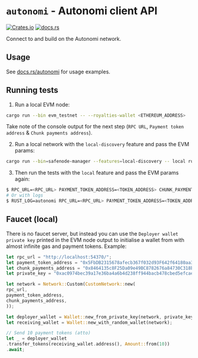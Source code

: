 # `autonomi` - Autonomi client API

[![Crates.io](https://img.shields.io/crates/v/autonomi.svg)](https://crates.io/crates/autonomi)
[![docs.rs](https://img.shields.io/badge/api-rustdoc-blue.svg)](https://docs.rs/autonomi)

Connect to and build on the Autonomi network.

## Usage

See [docs.rs/autonomi](https://docs.rs/autonomi) for usage examples.

## Running tests

1. Run a local EVM node:

```sh
cargo run --bin evm_testnet -- --royalties-wallet <ETHEREUM_ADDRESS>
```

Take note of the console output for the next step (`RPC URL`, `Payment token address` & `Chunk payments address`).

2. Run a local network with the `local-discovery` feature and pass the EVM params:

```sh
cargo run --bin=safenode-manager --features=local-discovery -- local run --build --clean --rewards-address <ETHEREUM_ADDRESS> evm-custom --rpc-url <RPC_URL> --payment-token-address <TOKEN_ADDRESS> --chunk-payments-address <CONTRACT_ADDRESS>
```

3. Then run the tests with the `local` feature and pass the EVM params again:

```sh
$ RPC_URL=<RPC_URL> PAYMENT_TOKEN_ADDRESS=<TOKEN_ADDRESS> CHUNK_PAYMENTS_ADDRESS=<CONTRACT_ADDRESS> cargo test --package=autonomi --features=local
# Or with logs
$ RUST_LOG=autonomi RPC_URL=<RPC_URL> PAYMENT_TOKEN_ADDRESS=<TOKEN_ADDRESS> CHUNK_PAYMENTS_ADDRESS=<CONTRACT_ADDRESS> cargo test --package=autonomi --features=local -- --nocapture
```

## Faucet (local)

There is no faucet server, but instead you can use the `Deployer wallet private key` printed in the EVM node output to
initialise a wallet from with almost infinite gas and payment tokens. Example:

```rust
let rpc_url = "http://localhost:54370/";
let payment_token_address = "0x5FbDB2315678afecb367f032d93F642f64180aa3";
let chunk_payments_address = "0x8464135c8F25Da09e49BC8782676a84730C318bC";
let private_key = "0xac0974bec39a17e36ba4a6b4d238ff944bacb478cbed5efcae784d7bf4f2ff80";

let network = Network::Custom(CustomNetwork::new(
rpc_url,
payment_token_address,
chunk_payments_address,
));

let deployer_wallet = Wallet::new_from_private_key(network, private_key).unwrap();
let receiving_wallet = Wallet::new_with_random_wallet(network);

// Send 10 payment tokens (atto)
let _ = deployer_wallet
.transfer_tokens(receiving_wallet.address(), Amount::from(10))
.await;
```


